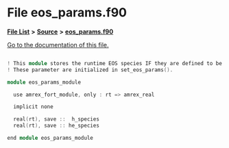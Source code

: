 
# File eos\_params.f90

[**File List**](files.md) **>** [**Source**](dir_74389ed8173ad57b461b9d623a1f3867.md) **>** [**eos\_params.f90**](eos__params_8f90.md)

[Go to the documentation of this file.](eos__params_8f90.md) 


````cpp

! This module stores the runtime EOS species IF they are defined to be constants.  
! These parameter are initialized in set_eos_params().

module eos_params_module

  use amrex_fort_module, only : rt => amrex_real

  implicit none

  real(rt), save ::  h_species
  real(rt), save :: he_species

end module eos_params_module
````

